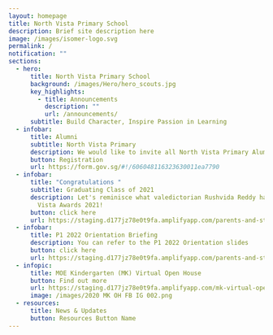 ```yaml
---
layout: homepage
title: North Vista Primary School
description: Brief site description here
image: /images/isomer-logo.svg
permalink: /
notification: ""
sections:
  - hero:
      title: North Vista Primary School
      background: /images/Hero/hero_scouts.jpg
      key_highlights:
        - title: Announcements
          description: ""
          url: /announcements/
      subtitle: Build Character, Inspire Passion in Learning
  - infobar:
      title: Alumni
      subtitle: North Vista Primary
      description: We would like to invite all North Vista Primary Alumni to join Alumni
      button: Registration
      url: https://form.gov.sg/#!/606048116323630011ea7790
  - infobar:
      title: "Congratulations "
      subtitle: Graduating Class of 2021
      description: Let's reminisce what valedictorian Rushvida Reddy had shared during
        Vista Awards 2021!
      button: click here
      url: https://staging.d177jz78e0t9fa.amplifyapp.com/parents-and-students/North-Vista-Primary-Alumni/our-pride/
  - infobar:
      title: P1 2022 Orientation Briefing
      description: You can refer to the P1 2022 Orientation slides
      button: click here
      url: https://staging.d177jz78e0t9fa.amplifyapp.com/parents-and-students/Information-for-Parents/p1-orientation-briefing/
  - infopic:
      title: MOE Kindergarten (MK) Virtual Open House
      button: Find out more
      url: https://staging.d177jz78e0t9fa.amplifyapp.com/mk-virtual-open-house/
      image: /images/2020 MK OH FB IG 002.png
  - resources:
      title: News & Updates
      button: Resources Button Name
---
```

